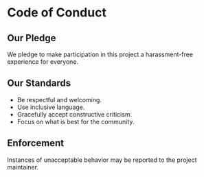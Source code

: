 # Code of Conduct

## Our Pledge
We pledge to make participation in this project a harassment-free experience for everyone.

## Our Standards
- Be respectful and welcoming.
- Use inclusive language.
- Gracefully accept constructive criticism.
- Focus on what is best for the community.

## Enforcement
Instances of unacceptable behavior may be reported to the project maintainer.
